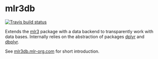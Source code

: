 # mlr3db

[![Travis build status](https://travis-ci.org/mlr-org/mlr3db.svg?branch=master)](https://travis-ci.org/mlr-org/mlr3db)


Extends the [mlr3](https://github.com/mlr-org/mlr3) package with a data backend to transparently work with data bases.
Internally relies on the abstraction of packages [dplyr](https://dplyr.tidyverse.org/) and [dbplyr](https://dbplyr.tidyverse.org/).

See [mlr3db.mlr-org.com](https://mlr3db.mlr-org.com) for short introduction.
